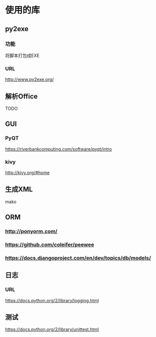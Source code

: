 # 使用的库

## py2exe
### 功能 ###
将脚本打包成EXE
### URL ###
http://www.py2exe.org/


## 解析Office ##
TODO


## GUI ##
### PyQT ###
https://riverbankcomputing.com/software/pyqt/intro
### kivy ###
http://kivy.org/#home


## 生成XML ##
mako


## ORM ##
### http://ponyorm.com/ ###
### https://github.com/coleifer/peewee ###
### https://docs.djangoproject.com/en/dev/topics/db/models/ ###


## 日志 ##
### URL ###
https://docs.python.org/2/library/logging.html


## 测试 ##
https://docs.python.org/2/library/unittest.html
